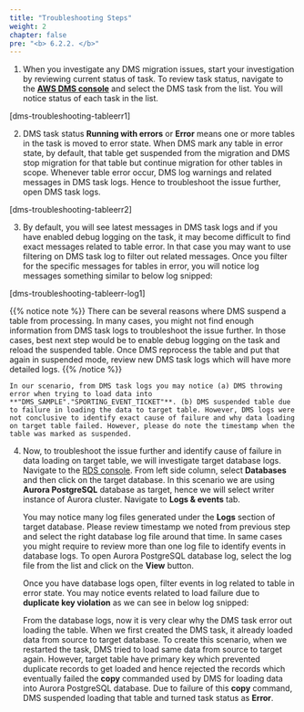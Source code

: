 ```yaml
---
title: "Troubleshooting Steps"
weight: 2
chapter: false
pre: "<b> 6.2.2. </b>"
---
```


1. When you investigate any DMS migration issues, start your investigation by reviewing current status of task. To review task status, navigate to the [**AWS DMS console**](https://console.aws.amazon.com/dms/v2/) and select the DMS task from the list. You will notice status of each task in the list.

[dms-troubleshooting-tableerr1]

2. DMS task status **Running with errors** or **Error** means one or more tables in the task is moved to error state. When DMS mark any table in error state, by default, that table get suspended from the migration and DMS stop migration for that table but continue migration for other tables in scope. Whenever table error occur, DMS log warnings and related messages in DMS task logs. Hence to troubleshoot the issue further, open DMS task logs.

[dms-troubleshooting-tableerr2]

3. By default, you will see latest messages in DMS task logs and if you have enabled debug logging on the task, it may become difficult to find exact messages related to table error. In that case you may want to use filtering on DMS task log to filter out related messages. Once you filter for the specific messages for tables in error, you will notice log messages something similar to below log snipped:

[dms-troubleshooting-tableerr-log1]

{{% notice note %}}
There can be several reasons where DMS suspend a table from processing. In many cases, you might not find enough information from DMS task logs to troubleshoot the issue further. In those cases, best next step would be to enable debug logging on the task and reload  the suspended table. Once DMS reprocess the table and put that again in suspended mode, review new DMS task logs which will have more detailed logs.
{{% /notice %}}

    In our scenario, from DMS task logs you may notice (a) DMS throwing error when trying to load data into **"DMS_SAMPLE"."SPORTING_EVENT_TICKET"**. (b) DMS suspended table due to failure in loading the data to target table. However, DMS logs were not conclusive to identify exact cause of failure and why data loading on target table failed. However, please do note the timestamp when the table was marked as suspended.

4. Now, to troubleshoot the issue further and identify cause of failure in data loading on target table, we will investigate target database logs. Navigate to the [RDS console](https://console.aws.amazon.com/rds/). From left side column, select **Databases** and then click on the target database. In this scenario we are using **Aurora PostgreSQL** database as target, hence we will select writer instance of Aurora cluster. Navigate to **Logs & events** tab.


    You may notice many log files generated under the **Logs** section of target database. Please review timestamp we noted from previous step and select the right database log file around that time. In same cases you might require to review more than one log file to identify events in database logs. To open Aurora PostgreSQL database log, select the log file from the list and click on the **View** button.


    Once you have database logs open, filter events in log related to table in error state. You may notice events related to load failure due to **duplicate key violation** as we can see in below log snipped:

    From the database logs, now it is very clear why the DMS task error out loading the table. When we first created the DMS task, it already loaded data from source to target database. To create this scenario, when we restarted the task, DMS tried to load same data from source to target again. However, target table have primary key which prevented duplicate records to get loaded and hence rejected the records which eventually failed the **copy** commanded used by DMS for loading data into Aurora PostgreSQL database. Due to failure of this **copy** command, DMS suspended loading that table and turned task status as **Error**.